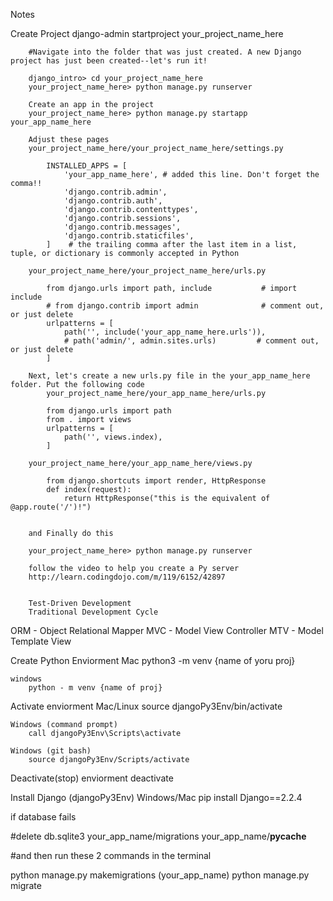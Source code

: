 Notes

Create Project
    django-admin startproject your_project_name_here

        #Navigate into the folder that was just created. A new Django project has just been created--let's run it!

        django_intro> cd your_project_name_here
        your_project_name_here> python manage.py runserver

        Create an app in the project
        your_project_name_here> python manage.py startapp your_app_name_here

        Adjust these pages
        your_project_name_here/your_project_name_here/settings.py

            INSTALLED_APPS = [
                'your_app_name_here', # added this line. Don't forget the comma!!
                'django.contrib.admin',
                'django.contrib.auth',
                'django.contrib.contenttypes',
                'django.contrib.sessions',
                'django.contrib.messages',
                'django.contrib.staticfiles',
            ]    # the trailing comma after the last item in a list, tuple, or dictionary is commonly accepted in Python

        your_project_name_here/your_project_name_here/urls.py

            from django.urls import path, include           # import include
            # from django.contrib import admin              # comment out, or just delete
            urlpatterns = [
                path('', include('your_app_name_here.urls')),	   
                # path('admin/', admin.sites.urls)         # comment out, or just delete
            ]

        Next, let's create a new urls.py file in the your_app_name_here folder. Put the following code
            your_project_name_here/your_app_name_here/urls.py

            from django.urls import path     
            from . import views
            urlpatterns = [
                path('', views.index),	   
            ]

        your_project_name_here/your_app_name_here/views.py

            from django.shortcuts import render, HttpResponse
            def index(request):
                return HttpResponse("this is the equivalent of @app.route('/')!")


        and Finally do this

        your_project_name_here> python manage.py runserver

        follow the video to help you create a Py server
        http://learn.codingdojo.com/m/119/6152/42897


        Test-Driven Development
        Traditional Development Cycle



ORM - Object Relational Mapper
MVC - Model View Controller
MTV - Model Template View

Create Python Enviorment
    Mac
        python3 -m venv {name of yoru proj}

    windows
        python - m venv {name of proj}

Activate enviorment
    Mac/Linux
        source djangoPy3Env/bin/activate                         

    Windows (command prompt)
        call djangoPy3Env\Scripts\activate       

    Windows (git bash)
        source djangoPy3Env/Scripts/activate   

Deactivate(stop) enviorment
    deactivate


Install Django
    (djangoPy3Env) Windows/Mac
        pip install Django==2.2.4    







if database fails

#delete
db.sqlite3
your_app_name/migrations
your_app_name/__pycache__

#and then run these 2 commands in the terminal

python manage.py makemigrations (your_app_name)
python manage.py migrate
